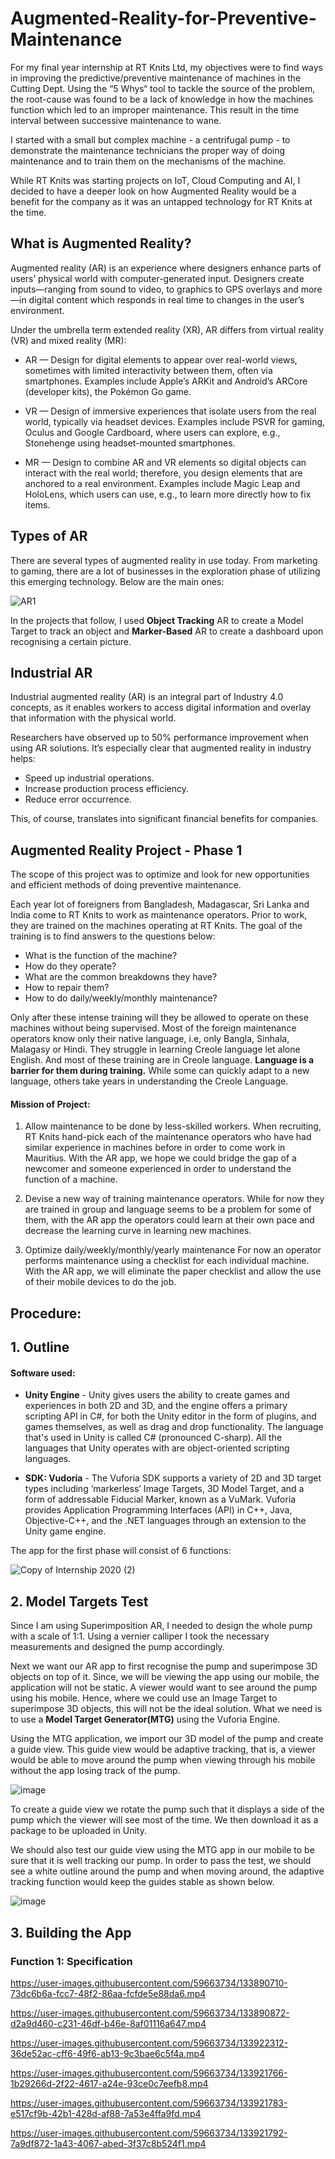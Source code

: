 # Augmented-Reality-for-Preventive-Maintenance

For my final year internship at RT Knits Ltd, my objectives were to find ways in improving the predictive/preventive maintenance of machines in the Cutting Dept. Using the “5 Whys“ tool to tackle the source of the problem, the root-cause was found to be a lack of knowledge in how the machines function which led to an improper maintenance. This result in the time interval between successive maintenance to wane.

I started with a small but complex machine - a centrifugal pump - to demonstrate the maintenance technicians the proper way of doing maintenance and to train them on the mechanisms of the machine.

While RT Knits was starting projects on IoT, Cloud Computing and AI, I decided to have a deeper look on how Augmented Reality would be a benefit for the company as it was an untapped technology for RT Knits at the time.

## What is Augmented Reality?
Augmented reality (AR) is an experience where designers enhance parts of users’ physical world with computer-generated input. Designers create inputs—ranging from sound to video, to graphics to GPS overlays and more—in digital content which responds in real time to changes in the user’s environment.

Under the umbrella term extended reality (XR), AR differs from virtual reality (VR) and mixed reality (MR):

* AR — Design for digital elements to appear over real-world views, sometimes with limited interactivity between them, often via smartphones. Examples include Apple’s ARKit and Android’s ARCore (developer kits), the Pokémon Go game.

* VR — Design of immersive experiences that isolate users from the real world, typically via headset devices. Examples include PSVR for gaming, Oculus and Google Cardboard, where users can explore, e.g., Stonehenge using headset-mounted smartphones.


* MR — Design to combine AR and VR elements so digital objects can interact with the real world; therefore, you design elements that are anchored to a real environment. Examples include Magic Leap and HoloLens, which users can use, e.g., to learn more directly how to fix items.

## Types of AR
There are several types of augmented reality in use today. From marketing to gaming, there are a lot of businesses in the exploration phase of utilizing this emerging technology. Below are the main ones:

![AR1](https://user-images.githubusercontent.com/59663734/133935928-9d5e6c46-ec6a-4653-b0f9-b3c518c40720.jpg)

In the projects that follow, I used **Object Tracking** AR to create a Model Target to track an object and **Marker-Based** AR to create a dashboard upon recognising a certain picture.

## Industrial AR
Industrial augmented reality (AR) is an integral part of Industry 4.0 concepts, as it enables workers to access digital information and overlay that information with the physical world. 

Researchers have observed up to 50% performance improvement when using AR solutions. It’s especially clear that augmented reality in industry helps:

- Speed up industrial operations.
- Increase production process efficiency.
- Reduce error occurrence.

This, of course, translates into significant financial benefits for companies.

## Augmented Reality Project - Phase 1
The scope of this project was to optimize and look for new opportunities and efficient methods of doing preventive maintenance. 

Each year lot of foreigners from Bangladesh, Madagascar, Sri Lanka and India come to RT Knits to work as maintenance operators. Prior to work, they are trained on the machines operating at RT Knits. The goal of the training is to find answers to the questions below:

- What is the function of the machine?
- How do they operate?
- What are the common breakdowns they have?
- How to repair them?
- How to do daily/weekly/monthly maintenance?

Only after these intense training will they be allowed to operate on these machines without being supervised.  Most of the foreign maintenance operators know only their native language, i.e, only Bangla, Sinhala, Malagasy or Hindi. They struggle in learning Creole language let alone English. And most of these training are in Creole language. **Language is a barrier for them during training.** While some can quickly adapt to a new language, others take years in understanding the Creole Language. 

#### Mission of Project:

1. Allow maintenance to be done by less-skilled workers. 
When recruiting, RT Knits hand-pick each of the maintenance operators who have had similar experience in machines before in order to come work in Mauritius. With the AR app, we hope we could bridge the gap of a newcomer and someone experienced in order to understand the function of a machine.


2. Devise a new way of training maintenance operators.
While for now they are trained in group and language seems to be a problem for some of them, with the AR app the operators could learn at their own pace and decrease the learning curve in learning new machines.

3. Optimize daily/weekly/monthly/yearly maintenance 
For now an operator performs maintenance using a checklist for each individual machine. With the AR app, we will eliminate the paper checklist and allow the use of their mobile devices to do the job.

## Procedure:

## 1. Outline

#### Software used:

* **Unity Engine** - Unity gives users the ability to create games and experiences in both 2D and 3D, and the engine offers a primary scripting API in C#, for both the Unity editor in the form of plugins, and games themselves, as well as drag and drop functionality. The language that's used in Unity is called C# (pronounced C-sharp). All the languages that Unity operates with are object-oriented scripting languages.

* **SDK: Vudoria** - The Vuforia SDK supports a variety of 2D and 3D target types including ‘markerless’ Image Targets, 3D Model Target, and a form of addressable Fiducial Marker, known as a VuMark. Vuforia provides Application Programming Interfaces (API) in C++, Java, Objective-C++, and the .NET languages through an extension to the Unity game engine.

The app for the first phase will consist of 6 functions:

![Copy of Internship 2020 (2)](https://user-images.githubusercontent.com/59663734/133936344-e254656c-cd99-4604-8f5e-9155eb4310d9.jpg)

## 2. Model Targets Test
Since I am using Superimposition AR, I needed to design the whole pump with a scale of 1:1. Using a vernier calliper I took the necessary measurements and designed the pump accordingly.

Next we want our AR app to first recognise the pump and superimpose 3D objects on top of it. Since, we will be viewing the app using our mobile, the application will not be static. A viewer would want to see around the pump using his mobile. Hence, where we could use an Image Target to superimpose 3D objects, this will not be the ideal solution. What we need is to use a **Model Target Generator(MTG)** using the Vuforia Engine. 

Using the MTG application, we import our 3D model of the pump and create a guide view. This guide view would be adaptive tracking, that is, a viewer would be able to move around the pump when viewing through his mobile without the app losing track of the pump.

![image](https://user-images.githubusercontent.com/59663734/133936543-7517117c-992c-4f74-9741-55f1c3f1b39e.png)

To create a guide view we rotate the pump such that it displays a side of the pump which the viewer will see most of the time. We then download it as a package to be uploaded in Unity.

We should also test our guide view using the MTG app in our mobile to be sure that it is well tracking our pump. In order to pass the test, we should see a white outline around the pump and when moving around, the adaptive tracking function would keep the guides stable as shown below.

![image](https://user-images.githubusercontent.com/59663734/133936584-2fddcfbd-d22c-4d29-9651-27d60f88fdd6.png)

## 3. Building the App 

### Function 1: Specification






https://user-images.githubusercontent.com/59663734/133890710-73dc6b6a-fcc7-48f2-86aa-fcfde5e88da6.mp4



https://user-images.githubusercontent.com/59663734/133890872-d2a9d460-c231-46df-b46e-8af01116a647.mp4




https://user-images.githubusercontent.com/59663734/133922312-36de52ac-cff6-49f6-ab13-9c3bae6c5f4a.mp4





https://user-images.githubusercontent.com/59663734/133921766-1b29266d-2f22-4617-a24e-93ce0c7eefb8.mp4



https://user-images.githubusercontent.com/59663734/133921783-e517cf9b-42b1-428d-af88-7a53e4ffa9fd.mp4






https://user-images.githubusercontent.com/59663734/133921792-7a9df872-1a43-4067-abed-3f37c8b524f1.mp4
